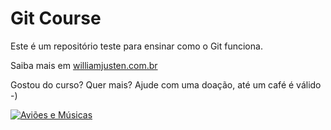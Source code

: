 # Git Course

Este é um repositório teste para ensinar como o Git funciona.

Saiba mais em [williamjusten.com.br](http://williamjusten.com.br)

Gostou do curso? Quer mais? Ajude com uma doação, até um café é válido -)

[![Aviões e Músicas](https://yt3.ggpht.com/a-/AOh14GhVQ7F0B0RKJYubajIxD_Mbr30C0LkGRaaI2g=s68-c-k-c0x00ffffff-no-rj-mo)](https://www.youtube.com/user/avioesemusicas)

